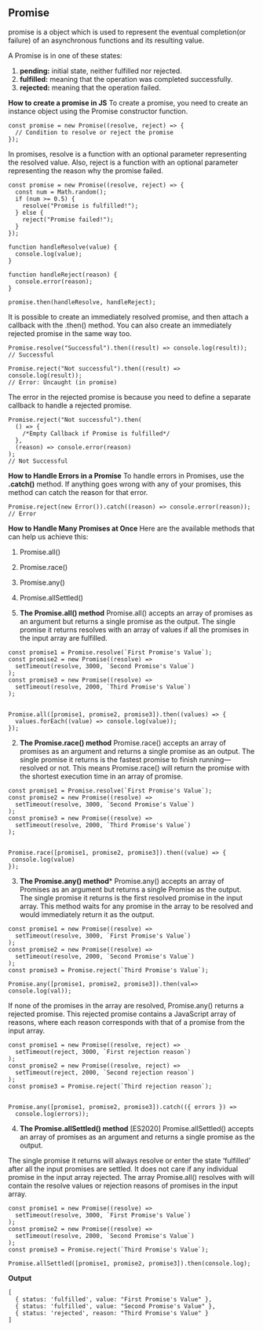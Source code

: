 ## Promise
 promise is a object which is used to represent the eventual completion(or failure) of an asynchronous functions and its resulting value.

A Promise is in one of these states:

1. **pending:** initial state, neither fulfilled nor rejected.
2. **fulfilled:** meaning that the operation was completed successfully.
3. **rejected:** meaning that the operation failed.

**How to create a promise in JS**
To create a promise, you need to create an instance object using the Promise constructor function.

```
const promise = new Promise((resolve, reject) => {
  // Condition to resolve or reject the promise
});
```

In promises, resolve is a function with an optional parameter representing the resolved value.
Also, reject is a function with an optional parameter representing the reason why the promise failed.

```
const promise = new Promise((resolve, reject) => {
  const num = Math.random();
  if (num >= 0.5) {
    resolve("Promise is fulfilled!");
  } else {
    reject("Promise failed!");
  }
});

function handleResolve(value) {
  console.log(value);
}

function handleReject(reason) {
  console.error(reason);
}

promise.then(handleResolve, handleReject);
```

It is possible to create an immediately resolved promise, and then attach a callback with the .then() method. You can also create an immediately rejected promise in the same way too.
```
Promise.resolve("Successful").then((result) => console.log(result));
// Successful

Promise.reject("Not successful").then((result) => console.log(result));
// Error: Uncaught (in promise)
```

The error in the rejected promise is because you need to define a separate callback to handle a rejected promise.

```
Promise.reject("Not successful").then(
  () => {
    /*Empty Callback if Promise is fulfilled*/
  },
  (reason) => console.error(reason)
);
// Not Successful
```

**How to Handle Errors in a Promise**
To handle errors in Promises, use the **.catch()** method. If anything goes wrong with any of your promises, this method can catch the reason for that error.
```
Promise.reject(new Error()).catch((reason) => console.error(reason));
// Error
```

**How to Handle Many Promises at Once**
Here are the available methods that can help us achieve this:

1. Promise.all()
2. Promise.race()
3. Promise.any()
4. Promise.allSettled()

1. **The Promise.all() method**
Promise.all() accepts an array of promises as an argument but returns a single promise as the output. The single promise it returns resolves with an array of values if all the promises in the input array are fulfilled.

```
const promise1 = Promise.resolve(`First Promise's Value`);
const promise2 = new Promise((resolve) =>
  setTimeout(resolve, 3000, `Second Promise's Value`)
);
const promise3 = new Promise((resolve) =>
  setTimeout(resolve, 2000, `Third Promise's Value`)
);


Promise.all([promise1, promise2, promise3]).then((values) => {
  values.forEach((value) => console.log(value));
});
```



2. **The Promise.race() method**
Promise.race() accepts an array of promises as an argument and returns a single promise as an output. The single promise it returns is the fastest promise to finish running—resolved or not. This means Promise.race() will return the promise with the shortest execution time in an array of promise.

```
const promise1 = Promise.resolve(`First Promise's Value`);
const promise2 = new Promise((resolve) =>
  setTimeout(resolve, 3000, `Second Promise's Value`)
);
const promise3 = new Promise((resolve) =>
  setTimeout(resolve, 2000, `Third Promise's Value`)
);


Promise.race([promise1, promise2, promise3]).then((value) => {
 console.log(value)
});
```

3. **The Promise.any() method***
Promise.any() accepts an array of Promises as an argument but returns a single Promise as the output. The single promise it returns is the first resolved promise in the input array. This method waits for any promise in the array to be resolved and would immediately return it as the output.

```
const promise1 = new Promise((resolve) =>
  setTimeout(resolve, 3000, `First Promise's Value`)
);
const promise2 = new Promise((resolve) =>
  setTimeout(resolve, 2000, `Second Promise's Value`)
);
const promise3 = Promise.reject(`Third Promise's Value`);

Promise.any([promise1, promise2, promise3]).then(val=> console.log(val));
```

If none of the promises in the array are resolved, Promise.any() returns a rejected promise. This rejected promise contains a JavaScript array of reasons, where each reason corresponds with that of a promise from the input array.

```
const promise1 = new Promise((resolve, reject) =>
  setTimeout(reject, 3000, `First rejection reason`)
);
const promise2 = new Promise((resolve, reject) =>
  setTimeout(reject, 2000, `Second rejection reason`)
);
const promise3 = Promise.reject(`Third rejection reason`);


Promise.any([promise1, promise2, promise3]).catch(({ errors }) =>
  console.log(errors));
```

4. **The Promise.allSettled() method**  [ES2020]
Promise.allSettled() accepts an array of promises as an argument and returns a single promise as the output.

The single promise it returns will always resolve or enter the state ‘fulfilled’ after all the input promises are settled. It does not care if any individual promise in the input array rejected. The array Promise.all() resolves with will contain the resolve values or rejection reasons of promises in the input array.

```
const promise1 = new Promise((resolve) =>
  setTimeout(resolve, 3000, `First Promise's Value`)
);
const promise2 = new Promise((resolve) =>
  setTimeout(resolve, 2000, `Second Promise's Value`)
);
const promise3 = Promise.reject(`Third Promise's Value`);

Promise.allSettled([promise1, promise2, promise3]).then(console.log);
```

**Output**
```
[
  { status: 'fulfilled', value: "First Promise's Value" },
  { status: 'fulfilled', value: "Second Promise's Value" },
  { status: 'rejected', reason: "Third Promise's Value" }
]
```
